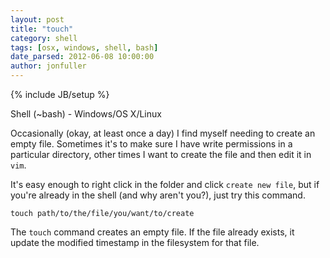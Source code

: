 ```yaml
---
layout: post
title: "touch"
category: shell
tags: [osx, windows, shell, bash]
date_parsed: 2012-06-08 10:00:00
author: jonfuller
---
```

{% include JB/setup %}

Shell (~bash) - Windows/OS X/Linux

Occasionally (okay, at least once a day) I find myself needing to create an empty file.  Sometimes it's to make sure I have write permissions in a particular directory, other times I want to create the file and then edit it in `vim`.

It's easy enough to right click in the folder and click `create new file`, but if you're already in the shell (and why aren't you?), just try this command.

    touch path/to/the/file/you/want/to/create

The `touch` command creates an empty file.  If the file already exists, it update the modified timestamp in the filesystem for that file.
